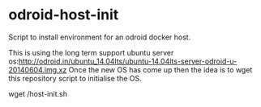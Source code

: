 odroid-host-init
================

Script to install environment for an odroid docker host.

This is using the long term support ubuntu server os:http://odroid.in/ubuntu_14.04lts/ubuntu-14.04lts-server-odroid-u-20140604.img.xz
Once the new OS has come up then the idea is to wget this repository script to initialise the OS.

wget /host-init.sh
